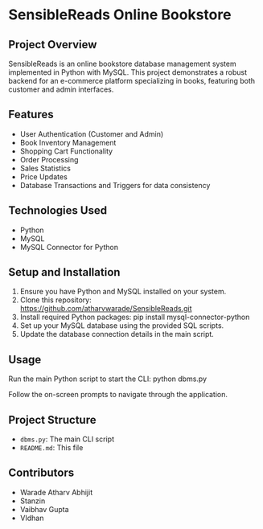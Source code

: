 # SensibleReads Online Bookstore

## Project Overview
SensibleReads is an online bookstore database management system implemented in Python with MySQL. This project demonstrates a robust backend for an e-commerce platform specializing in books, featuring both customer and admin interfaces.

## Features
- User Authentication (Customer and Admin)
- Book Inventory Management
- Shopping Cart Functionality
- Order Processing
- Sales Statistics
- Price Updates
- Database Transactions and Triggers for data consistency

## Technologies Used
- Python
- MySQL
- MySQL Connector for Python

## Setup and Installation
1. Ensure you have Python and MySQL installed on your system.
2. Clone this repository: https://github.com/atharvwarade/SensibleReads.git
3. Install required Python packages: pip install mysql-connector-python
4. Set up your MySQL database using the provided SQL scripts.
5. Update the database connection details in the main script.

## Usage
Run the main Python script to start the CLI: python dbms.py

Follow the on-screen prompts to navigate through the application.

## Project Structure
- `dbms.py`: The main CLI script
- `README.md`: This file

## Contributors
- Warade Atharv Abhijit
- Stanzin
- Vaibhav Gupta
- VIdhan
